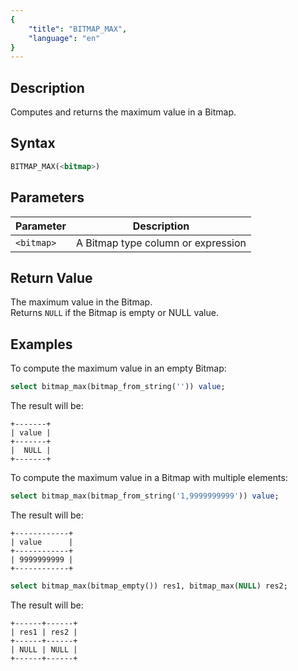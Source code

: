 ```yaml
---
{
    "title": "BITMAP_MAX",
    "language": "en"
}
---
```


## Description

Computes and returns the maximum value in a Bitmap.

## Syntax

```sql
BITMAP_MAX(<bitmap>)
```

## Parameters

| Parameter  | Description                     |
|------------|---------------------------------|
| `<bitmap>` | A Bitmap type column or expression |

## Return Value

The maximum value in the Bitmap.  
Returns `NULL` if the Bitmap is empty or NULL value.

## Examples

To compute the maximum value in an empty Bitmap:

```sql
select bitmap_max(bitmap_from_string('')) value;
```

The result will be:

```text
+-------+
| value |
+-------+
|  NULL |
+-------+
```

To compute the maximum value in a Bitmap with multiple elements:

```sql
select bitmap_max(bitmap_from_string('1,9999999999')) value;
```

The result will be:

```text
+------------+
| value      |
+------------+
| 9999999999 |
+------------+
```

```sql
select bitmap_max(bitmap_empty()) res1, bitmap_max(NULL) res2;
```

The result will be:

```text
+------+------+
| res1 | res2 |
+------+------+
| NULL | NULL |
+------+------+
```
